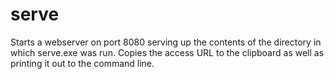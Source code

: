 # serve
Starts a webserver on port 8080 serving up the contents of the directory in which serve.exe was run.
Copies the access URL to the clipboard as well as printing it out to the command line.
